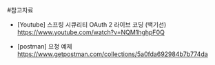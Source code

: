 #참고자료

* [Youtube] 스프링 시큐리티 OAuth 2 라이브 코딩 (백기선)
    https://www.youtube.com/watch?v=NQM1hghpF0Q

* [postman] 요청 예제 
    https://www.getpostman.com/collections/5a0fda692984b7b774da